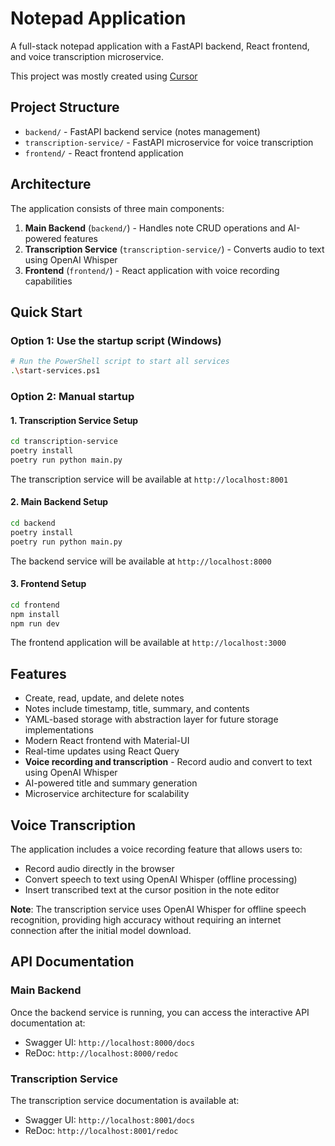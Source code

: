 # Notepad Application

A full-stack notepad application with a FastAPI backend, React frontend, and voice transcription microservice.

This project was mostly created using [Cursor](https://www.cursor.com/)

## Project Structure

- `backend/` - FastAPI backend service (notes management)
- `transcription-service/` - FastAPI microservice for voice transcription
- `frontend/` - React frontend application

## Architecture

The application consists of three main components:

1. **Main Backend** (`backend/`) - Handles note CRUD operations and AI-powered features
2. **Transcription Service** (`transcription-service/`) - Converts audio to text using OpenAI Whisper
3. **Frontend** (`frontend/`) - React application with voice recording capabilities

## Quick Start

### Option 1: Use the startup script (Windows)
```bash
# Run the PowerShell script to start all services
.\start-services.ps1
```

### Option 2: Manual startup

#### 1. Transcription Service Setup
```bash
cd transcription-service
poetry install
poetry run python main.py
```
The transcription service will be available at `http://localhost:8001`

#### 2. Main Backend Setup
```bash
cd backend
poetry install
poetry run python main.py
```
The backend service will be available at `http://localhost:8000`

#### 3. Frontend Setup
```bash
cd frontend
npm install
npm run dev
```
The frontend application will be available at `http://localhost:3000`

## Features

- Create, read, update, and delete notes
- Notes include timestamp, title, summary, and contents
- YAML-based storage with abstraction layer for future storage implementations
- Modern React frontend with Material-UI
- Real-time updates using React Query
- **Voice recording and transcription** - Record audio and convert to text using OpenAI Whisper
- AI-powered title and summary generation
- Microservice architecture for scalability

## Voice Transcription

The application includes a voice recording feature that allows users to:
- Record audio directly in the browser
- Convert speech to text using OpenAI Whisper (offline processing)
- Insert transcribed text at the cursor position in the note editor

**Note**: The transcription service uses OpenAI Whisper for offline speech recognition, providing high accuracy without requiring an internet connection after the initial model download.

## API Documentation

### Main Backend
Once the backend service is running, you can access the interactive API documentation at:
- Swagger UI: `http://localhost:8000/docs`
- ReDoc: `http://localhost:8000/redoc`

### Transcription Service
The transcription service documentation is available at:
- Swagger UI: `http://localhost:8001/docs`
- ReDoc: `http://localhost:8001/redoc` 